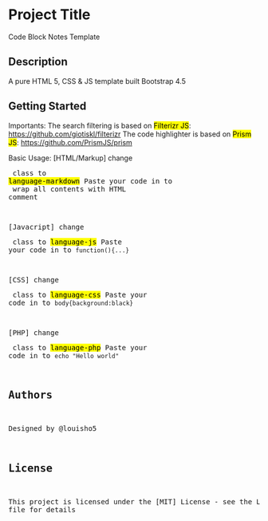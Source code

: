 # Project Title

Code Block Notes Template

## Description

A pure HTML 5, CSS & JS template built Bootstrap 4.5

## Getting Started

Importants:
The search filtering is based on <mark>Filterizr JS</mark>: https://github.com/giotiskl/filterizr
The code highlighter is based on <mark>Prism JS</mark>: https://github.com/PrismJS/prism

Basic Usage:
[HTML/Markup] 
change <pre/> class to <mark>language-markdown</mark>
Paste your code in to <code><!-- <p>Hello world</p> --></code> wrap all contents with HTML comment

[Javacript] 
change <pre/> class to <mark>language-js</mark>
Paste your code in to <code>function(){...}</code>

[CSS] 
change <pre/> class to <mark>language-css</mark>
Paste your code in to <code>body{background:black}</code>

[PHP] 
change <pre/> class to <mark>language-php</mark>
Paste your code in to <code>echo "Hello world"</code>

## Authors

Designed by @louisho5

## License

This project is licensed under the [MIT] License - see the LICENSE file for details
